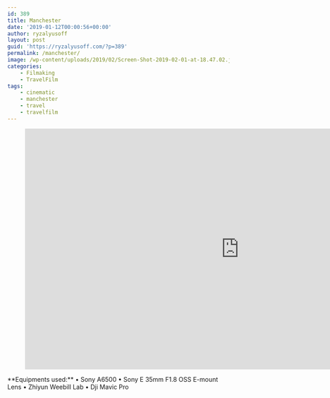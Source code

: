 ```yaml
---
id: 389
title: Manchester
date: '2019-01-12T00:00:56+00:00'
author: ryzalyusoff
layout: post
guid: 'https://ryzalyusoff.com/?p=389'
permalink: /manchester/
image: /wp-content/uploads/2019/02/Screen-Shot-2019-02-01-at-18.47.02.jpg
categories:
    - Filmaking
    - TravelFilm
tags:
    - cinematic
    - manchester
    - travel
    - travelfilm
---
```


<figure class="wp-block-embed-youtube wp-block-embed is-type-video is-provider-youtube wp-embed-aspect-16-9 wp-has-aspect-ratio"><div class="wp-block-embed__wrapper"><span class="embed-youtube" style="text-align:center; display: block;"><iframe allowfullscreen="true" class="youtube-player" height="546" src="https://www.youtube.com/embed/d5EM7PmcH4g?version=3&rel=1&fs=1&autohide=2&showsearch=0&showinfo=1&iv_load_policy=1&wmode=transparent" style="border:0;" type="text/html" width="970"></iframe></span></div></figure>  
**Equipments used:**   
• Sony A6500   
• Sony E 35mm F1.8 OSS E-mount Lens   
• Zhiyun Weebill Lab  
 • Dji Mavic Pro
